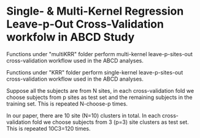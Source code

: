 # Single- & Multi-Kernel Regression Leave-p-Out Cross-Validation workfolw in ABCD Study

Functions under "multiKRR" folder perform multi-kernel leave-p-sites-out cross-validation workflow used in the ABCD analyses. 

Functions under "KRR" folder perform single-kernel leave-p-sites-out cross-validation workflow used in the ABCD analyses. 

Suppose all the subjects are from N sites, in each cross-validation fold we choose subjects from p sites as test set and the remaining subjects in the training set. This is repeated N-choose-p times.

In our paper, there are 10 site (N=10) clusters in total. In each cross-validation fold we choose subjects from 3 (p=3) site clusters as test set. This is repeated 10C3=120 times.
